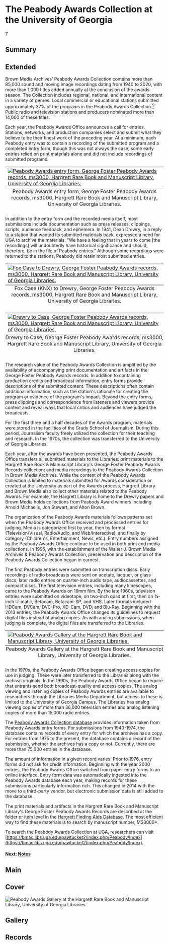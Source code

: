 # The Peabody Awards Collection at the University of Georgia

7

## Summary

## Extended

Brown Media Archives’ Peabody Awards Collection contains more than 85,000 sound and moving image recordings dating from 1940 to 2020, with more than 1,000 titles added annually at the conclusion of the awards season. The Collection includes regional, national, and international content in a variety of genres. Local commercial or educational stations submitted approximately 37% of the programs in the Peabody Awards Collection.[<sup>9</sup>](/exhibits/peabody/notes#9) Public radio and television stations and producers nominated more than 14,000 of these titles. 

Each year, the Peabody Awards Office announces a call for entries. Stations, networks, and production companies select and submit what they believe to be their finest work of the preceding year. At a minimum, each Peabody entry was to contain a recording of the submitted program and a completed entry form, though this was not always the case; some early entries relied on print materials alone and did not include recordings of submitted programs.

<table class="exhibit-image">
<caption align="bottom" class="exhibit-caption">Peabody Awards entry form, George Foster Peabody Awards records, ms3000, Hargrett Rare Book and Manuscript Library, University of Georgia Libraries.</caption>
<tr><td><a href="https://s3.amazonaws.com/americanarchive.org/exhibits/blankentryform.jpg" target="_blank"><img src="https://s3.amazonaws.com/americanarchive.org/exhibits/blankentryform.jpg" class="big-image" alt=" Peabody Awards entry form, George Foster Peabody Awards records, ms3000, Hargrett Rare Book and Manuscript Library, University of Georgia Libraries."/></a></td></tr>
</table> 

In addition to the entry form and the recorded media itself, most submissions include documentation such as press releases, clippings, scripts, audience feedback, and ephemera. In 1941, Dean Drewry, in a reply to a station that wanted its submitted materials back, expressed a need for UGA to archive the materials: “We have a feeling that in years to come [the recordings] will undoubtedly have historical significance and should, therefore, be in the file of Peabody entries." Although some recordings were returned to the stations, Peabody did retain most submitted entries.

<table class="exhibit-image">
<caption align="bottom" class="exhibit-caption">Fox Case (KNX) to Drewry, George Foster Peabody Awards records, ms3000, Hargrett Rare Book and Manuscript Library, University of Georgia Libraries.</caption>
<tr><td><a href="https://s3.amazonaws.com/americanarchive.org/exhibits/case_to_drewry.jpg" target="_blank"><img src="https://s3.amazonaws.com/americanarchive.org/exhibits/case_to_drewry.jpg" class="big-image" alt="Fox Case to Drewry, George Foster Peabody Awards records, ms3000, Hargrett Rare Book and Manuscript Library, University of Georgia Libraries."/></a></td></tr>
</table> 

<table class="exhibit-image">
<caption align="bottom" class="exhibit-caption">Drewry to Case, George Foster Peabody Awards records, ms3000, Hargrett Rare Book and Manuscript Library, University of Georgia Libraries.</caption>
<tr><td><a href="https://s3.amazonaws.com/americanarchive.org/exhibits/drewry_to_case.jpg" target="_blank"><img src="https://s3.amazonaws.com/americanarchive.org/exhibits/drewry_to_case.jpg" class="big-image" alt="Drewry to Case, George Foster Peabody Awards records, ms3000, Hargrett Rare Book and Manuscript Library, University of Georgia Libraries."/></a></td></tr>
</table> 
 
The research value of the Peabody Awards Collection is amplified by the availability of accompanying print documentation and artifacts in the George Foster Peabody Awards records. In addition to containing production credits and broadcast information, entry forms provide descriptions of the submitted content. These descriptions often contain additional information, such as the station's rationale for creating the program or evidence of the program's impact. Beyond the entry forms, press clippings and correspondence from listeners and viewers provide context and reveal ways that local critics and audiences have judged the broadcasts. 
 
For the first three and a half decades of the Awards program, materials were stored in the facilities of the Grady School of Journalism. During this period, Journalism faculty freely utilized the collection for their teaching and research. In the 1970s, the collection was transferred to the University of Georgia Libraries. 
 
Each year, after the awards have been presented, the Peabody Awards Office transfers all submitted materials to the Libraries: print materials to the Hargrett Rare Book & Manuscript Library's George Foster Peabody Awards Records collection; and media recordings to the Peabody Awards Collection in Brown Media Archives. While the content of the Peabody Awards Collection is limited to materials submitted for Awards consideration or created at the University as part of the Awards process, Hargrett Library and Brown Media also collect other materials related to the Peabody Awards. For example, the Hargrett Library is home to the Drewry papers and Brown Media holds collections from Peabody Award winners including Arnold Michaelis, Jon Stewart, and Alton Brown.
 
The organization of the Peabody Awards materials follows patterns set when the Peabody Awards Office received and processed entries for judging. Media is categorized first by year, then by format (Television/Visual, Radio/Audio, and Web/Interactive), and finally by category (Children's, Entertainment, News, etc.). Entry numbers assigned by the Peabody Awards Office continue to be used in both print and media collections. In 1995, with the establishment of the Walter J. Brown Media Archives & Peabody Awards Collection, preservation and description of the Peabody Awards Collection began in earnest.
 
The first Peabody entries were submitted on transcription discs. Early recordings of radio broadcasts were sent on acetate, lacquer, or glass discs; later radio entries on quarter-inch audio tape, audiocassettes, and compact discs. The first television entries, including many kinescopes, came to the Peabody Awards on 16mm film. By the late 1960s, television entries were submitted on videotape, on two-inch quad at first, then on ¾-inch U-matic, Betacam, Betacam-SP, and VHS. Later formats included HDCam, DVCam, DVC-Pro, XD-Cam, DVD, and Blu-Ray. Beginning with the 2013 entries, the Peabody Awards Office changed its guidelines to request digital files instead of analog copies. As with analog submissions, when judging is complete, the digital files are transferred to the Libraries.
 
<table class="exhibit-image">
<caption align="bottom" class="exhibit-caption">Peabody Awards Gallery at the Hargrett Rare Book and Manuscript Library, University of Georgia Libraries.</caption>
<tr><td><a href="https://s3.amazonaws.com/americanarchive.org/exhibits/PeabodyGallery.jpg" target="_blank"><img src="https://s3.amazonaws.com/americanarchive.org/exhibits/PeabodyGallery.jpg" class="big-image" alt="Peabody Awards Gallery at the Hargrett Rare Book and Manuscript Library, University of Georgia Libraries."/></a></td></tr>
</table>
 
In the 1970s, the Peabody Awards Office began creating access copies for use in judging. These were later transferred to the Libraries along with the archival originals. In the 1990s, the Peabody Awards Office began to require that entrants send both broadcast-quality and access copies. The analog viewing and listening copies of Peabody Awards entries are available to researchers through the Libraries Media Department, but access to these is limited to the University of Georgia Campus. The Libraries has analog viewing copies of more than 36,000 television entries and analog listening copies of more than 15,000 radio entries. 
 
The [Peabody Awards Collection database](http://dbs.galib.uga.edu/cgi-bin/ultimate.cgi?dbs=parc&userid=galileo&action=search&_cc=1) provides information taken from Peabody Awards entry forms. For submissions from 1940-1974, the database contains records of every entry for which the archives has a copy. For entries from 1975 to the present, the database contains a record of the submission, whether the archives has a copy or not. Currently, there are more than 75,000 entries in the database. 

The amount of information in a given record varies. Prior to 1976, entry forms did not ask for credit information. Beginning with the year 2000 entries, the Peabody Awards Office switched from paper entry forms to an online interface. Entry form data was automatically ingested into the Peabody Awards database each year, making records for these submissions particularly information rich. This changed in 2014 with the move to a third-party vendor, but electronic submission data is still added to the database.
 
The print materials and artifacts in the Hargrett Rare Book and Manuscript Library's George Foster Peabody Awards Records are described at the folder or item level in the [Hargrett Finding Aids Database](https://www.libs.uga.edu/hargrett/). The most efficient way to find these materials is to search by manuscript number, MS3000*.

To search the Peabody Awards Collection at UGA, researchers can visit [https://bmac.libs.uga.edu/pawtucket2/index.php/Peabody/Index](https://bmac.libs.uga.edu/pawtucket2/index.php/Peabody/Index).

#### Next: [Notes](/exhibits/peabody/notes)

## Main

## Cover

<img title="Cover Image" alt="Peabody Awards Gallery at the Hargrett Rare Book and Manuscript Library, University of Georgia Libraries." src="https://s3.amazonaws.com/americanarchive.org/exhibits/PeabodyGallery_square.jpg">

## Gallery

## Records

